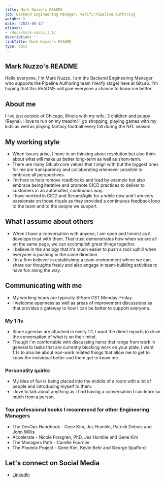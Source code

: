 ```yaml
---
title: Mark Nuzzo's README
job: Backend Engineering Manager, Verify:Pipeline Authoring
weight: 2
date: '2025-06-12'
aliases:
- /docs/mark-nuzzo_1_1/
description: ''
linkTitle: Mark Nuzzo's README
type: docs
---
```


## Mark Nuzzo's README

Hello everyone, I'm Mark Nuzzo. I am the Backend Engineering Manager who supports the Pipeline Authoring team (Verify stage) here at GitLab. I'm hoping that this README will give everyone a chance to know me better.

## About me

I live just outside of Chicago, Illinois with my wife, 3 children and puppy (Reyna).  I love to run on my treadmill, go shopping, playing games with my kids as well as playing fantasy football every fall during the NFL season.

## My working style

* When issues arise, I hone in on thinking about resolution but also think about what will make us better long-term as well as short-term.
* There are many GitLab core values that I align with but the biggest ones for me are transparency and collaborating whenever possible to embrace all perspectives.
* I'm here to help remove roadblocks and lead by example but also embrace being iterative and promote CICD practices to deliver to customers in an automated, continuous way.
* I have worked in CICD and Scrum/Agile for a while now and I am very passionate on those rituals as they provided a continuous feedback loop to the team and to the people we support.

## What I assume about others

* When I have a conversation with anyone, I am open and honest as it develops trust with them.  That trust demonstrates how when we are all on the same page, we can accomplish great things together.
* I believe in the analogy that it's much easier to push a rock uphill when everyone is pushing in the same direction.
* I'm a firm believer in establishing a team environment where we can share our thoughts freely and also engage in team-building activities to have fun along the way.

## Communicating with me

* My working hours are typically 8-5pm CST Monday-Friday.
* I welcome openness as well as areas of improvement discussions as that provides a gateway to how I can be better to support everyone.

### My 1:1s

* Since agendas are attached in every 1:1, I want the direct reports to drive the conversation of what is on their mind.
* Though I'm comfortable with discussing items that range from work in general to tasks that are currently blocking work on your plate, I want 1:1s to also be about non-work related things that allow me to get to know the individual better and them get to know me.

### Personality quirks

* My idea of fun is being placed into the middle of a room with a lot of people and introducing myself to them.
* I love to talk about anything as I find having a conversation I can learn so much from a person.

### Top professional books I recommend for other Engineering Managers

* The DevOps Handbook - Gene Kim, Jez Humble, Patrick Debois and John Willis
* Accelerate - Nicole Forsgren, PhD, Jez Humble and Gene Kim
* The Managers Path - Camille Fournier
* The Phoenix Project - Gene Kim, Kevin Behr and George Spafford

## Let's connect on Social Media

* [LinkedIn](https://www.linkedin.com/in/mark-nuzzo/)

